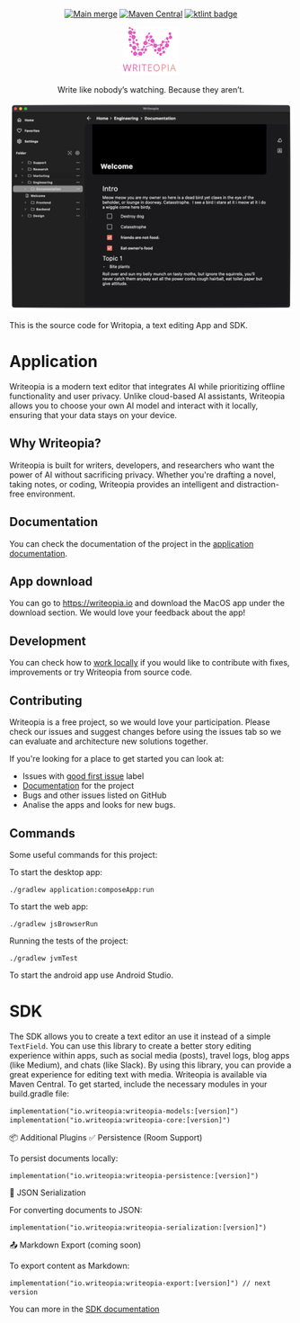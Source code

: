 
<p align="center" width="100%">
  <a href="https://github.com/leandroBorgesFerreira/Writeopia/actions/workflows/main-merge.yml"><img src="https://github.com/leandroBorgesFerreira/Writeopia/actions/workflows/main-merge.yml/badge.svg" alt="Main merge"></a>
  <a href="https://search.maven.org/artifact/io.writeopia/writeopia-core"><img src="https://img.shields.io/maven-central/v/io.writeopia/writeopia-core" alt="Maven Central"/></a>
  <a href="https://pinterest.github.io/ktlint/" target="_blank"><img src="https://img.shields.io/badge/ktlint%20code--style-%E2%9D%A4-FF4081" alt="ktlint badge" />
  </a>
</p>

<p align="center" width="100%">
  <img
   src="./images/icon_with_title.svg" alt="Writeopia logo"
   width="100"
   height="87"
  />
</p>

<p align="center">Write like nobody’s watching. Because they aren’t.<p/>

<p align="center" width="100%">
  <img
   src="./images/usage_screenshot.png" alt="Writeopia logo"
  />
</p>

This is the source code for Writopia, a text editing App and SDK.

# Application
Writeopia is a modern text editor that integrates AI while prioritizing offline functionality and user privacy. Unlike cloud-based AI assistants, Writeopia allows you to choose your own AI model and interact with it locally, ensuring that your data stays on your device.

## Why Writeopia?
Writeopia is built for writers, developers, and researchers who want the power of AI without sacrificing privacy. Whether you're drafting a novel, taking notes, or coding, Writeopia provides an intelligent and distraction-free environment.

## Documentation
You can check the documentation of the project in the [application documentation](https://docs.writeopia.io/docs/application/overview).

## App download
You can go to https://writeopia.io and download the MacOS app under the download section. We would love your feedback about the app!

## Development
You can check how to [work locally](https://docs.writeopia.io/docs/local-dev/getting-started) if you would like to contribute with fixes, improvements or try Writeopia from source code.

## Contributing
Writeopia is a free project, so we would love your participation. Please check our issues and suggest changes before using the issues tab so we can evaluate and architecture new solutions together.

If you're looking for a place to get started you can look at:
- Issues with [good first issue](https://github.com/leandroBorgesFerreira/Writeopia/issues?q=is%3Aissue+is%3Aopen+label%3A%22good+first+issue%22) label
- [Documentation](https://github.com/leandroBorgesFerreira/Writeopia/tree/Documentation/documentation/writeopia_docs) for the project
- Bugs and other issues listed on GitHub
- Analise the apps and looks for new bugs.

## Commands
Some useful commands for this project:

To start the desktop app:

```
./gradlew application:composeApp:run
```

To start the web app:

```
./gradlew jsBrowserRun
```

Running the tests of the project:

```
./gradlew jvmTest
```

To start the android app use Android Studio.

# SDK
The SDK allows you to create a text editor an use it instead of a simple `TextField`. You can use this library to create a better story editing experience within apps, such as social media (posts), travel logs, blog apps (like Medium), and chats (like Slack). By using this library, you can provide a great experience for editing text with media.
Writeopia is available via Maven Central. To get started, include the necessary modules in your build.gradle file:
```
implementation("io.writeopia:writeopia-models:[version]")
implementation("io.writeopia:writeopia-core:[version]")
```

📦 Additional Plugins
✅ Persistence (Room Support)

To persist documents locally:
```
implementation("io.writeopia:writeopia-persistence:[version]")
```

🔄 JSON Serialization

For converting documents to JSON:
```
implementation("io.writeopia:writeopia-serialization:[version]")
```

📤 Markdown Export (coming soon)

To export content as Markdown:
```
implementation("io.writeopia:writeopia-export:[version]") // next version
```
You can more in the [SDK documentation](https://docs.writeopia.io/docs/sdk/overview)
